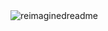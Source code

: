 <img src="https://myreadme.vercel.app/api/embed/Poitreqm?panels=userstatistics,toprepositories,toplanguages,commitgraph" alt="reimaginedreadme" />
